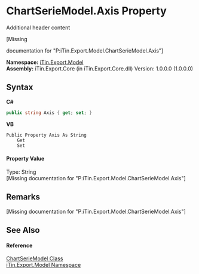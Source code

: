 # ChartSerieModel.Axis Property 
Additional header content 

\[Missing <summary> documentation for "P:iTin.Export.Model.ChartSerieModel.Axis"\]

**Namespace:**&nbsp;<a href="ef57ffcc-e95e-b212-5a46-9aa6f5a3511f">iTin.Export.Model</a><br />**Assembly:**&nbsp;iTin.Export.Core (in iTin.Export.Core.dll) Version: 1.0.0.0 (1.0.0.0)

## Syntax

**C#**<br />
``` C#
public string Axis { get; set; }
```

**VB**<br />
``` VB
Public Property Axis As String
	Get
	Set
```


#### Property Value
Type: String<br />\[Missing <value> documentation for "P:iTin.Export.Model.ChartSerieModel.Axis"\]

## Remarks
\[Missing <remarks> documentation for "P:iTin.Export.Model.ChartSerieModel.Axis"\]

## See Also


#### Reference
<a href="2d59a018-86fd-e2a2-ce65-d001fb8d7888">ChartSerieModel Class</a><br /><a href="ef57ffcc-e95e-b212-5a46-9aa6f5a3511f">iTin.Export.Model Namespace</a><br />